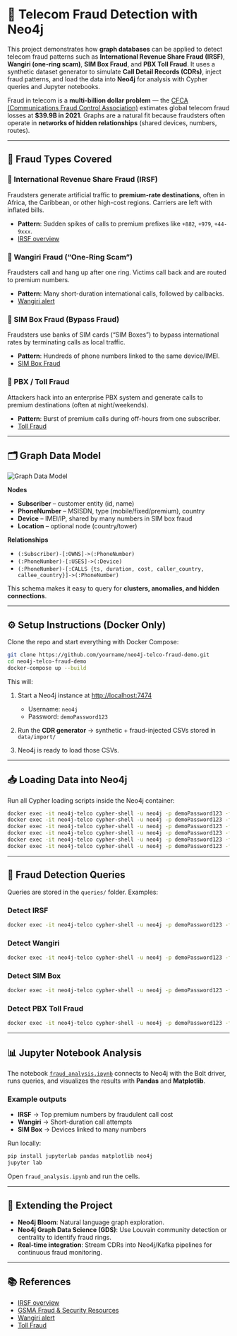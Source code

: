 # 📡 Telecom Fraud Detection with Neo4j

This project demonstrates how **graph databases** can be applied to detect telecom fraud patterns such as **International Revenue Share Fraud (IRSF)**, **Wangiri (one-ring scam)**, **SIM Box Fraud**, and **PBX Toll Fraud**.
It uses a synthetic dataset generator to simulate **Call Detail Records (CDRs)**, inject fraud patterns, and load the data into **Neo4j** for analysis with Cypher queries and Jupyter notebooks.

Fraud in telecom is a **multi-billion dollar problem** — the [CFCA (Communications Fraud Control Association)](https://cfca.org/fraudloss/) estimates global telecom fraud losses at **$39.9B in 2021**.
Graphs are a natural fit because fraudsters often operate in **networks of hidden relationships** (shared devices, numbers, routes).

---

## 🚨 Fraud Types Covered

### 🔹 International Revenue Share Fraud (IRSF)

Fraudsters generate artificial traffic to **premium-rate destinations**, often in Africa, the Caribbean, or other high-cost regions. Carriers are left with inflated bills.

* **Pattern**: Sudden spikes of calls to premium prefixes like `+882`, `+979`, `+44-9xxx`.
* [IRSF overview](https://www.akamai.com/blog/security/understanding-international-revenue-share-fraud#:~:text=Executive%20summary,What%20is%20IRSF?)

### 🔹 Wangiri Fraud (“One-Ring Scam”)

Fraudsters call and hang up after one ring. Victims call back and are routed to premium numbers.

* **Pattern**: Many short-duration international calls, followed by callbacks.
* [Wangiri alert](https://seon.io/resources/dictionary/wangiri-scam-fraud/)

### 🔹 SIM Box Fraud (Bypass Fraud)

Fraudsters use banks of SIM cards (“SIM Boxes”) to bypass international rates by terminating calls as local traffic.

* **Pattern**: Hundreds of phone numbers linked to the same device/IMEI.
* [SIM Box Fraud](https://www.subex.com/blog/simbox-fraud-challenges-and-ai-powered-solutions-for-telecom-operators/)

### 🔹 PBX / Toll Fraud

Attackers hack into an enterprise PBX system and generate calls to premium destinations (often at night/weekends).

* **Pattern**: Burst of premium calls during off-hours from one subscriber.
* [Toll Fraud](https://xorcom.com/choosing-the-wrong-ip-pbx-can-cost-you-in-toll-fraud/)

---

## 🗂 Graph Data Model

![Graph Data Model](neo4j_telco_fraud_model.png)

**Nodes**

* **Subscriber** – customer entity (id, name)
* **PhoneNumber** – MSISDN, type (mobile/fixed/premium), country
* **Device** – IMEI/IP, shared by many numbers in SIM box fraud
* **Location** – optional node (country/tower)

**Relationships**

* `(:Subscriber)-[:OWNS]->(:PhoneNumber)`
* `(:PhoneNumber)-[:USES]->(:Device)`
* `(:PhoneNumber)-[:CALLS {ts, duration, cost, caller_country, callee_country}]->(:PhoneNumber)`

This schema makes it easy to query for **clusters, anomalies, and hidden connections**.

---

## ⚙️ Setup Instructions (Docker Only)

Clone the repo and start everything with Docker Compose:

```bash
git clone https://github.com/yourname/neo4j-telco-fraud-demo.git
cd neo4j-telco-fraud-demo
docker-compose up --build
```

This will:

1. Start a Neo4j instance at [http://localhost:7474](http://localhost:7474)

   * Username: `neo4j`
   * Password: `demoPassword123`
2. Run the **CDR generator** → synthetic + fraud-injected CSVs stored in `data/import/`
3. Neo4j is ready to load those CSVs.

---

## 📥 Loading Data into Neo4j

Run all Cypher loading scripts inside the Neo4j container:

```bash
docker exec -it neo4j-telco cypher-shell -u neo4j -p demoPassword123 -f /load_cypher/00_constraints.cypher
docker exec -it neo4j-telco cypher-shell -u neo4j -p demoPassword123 -f /load_cypher/10_load_subscribers.cypher
docker exec -it neo4j-telco cypher-shell -u neo4j -p demoPassword123 -f /load_cypher/20_load_numbers.cypher
docker exec -it neo4j-telco cypher-shell -u neo4j -p demoPassword123 -f /load_cypher/30_load_devices.cypher
docker exec -it neo4j-telco cypher-shell -u neo4j -p demoPassword123 -f /load_cypher/40_load_cdrs.cypher
docker exec -it neo4j-telco cypher-shell -u neo4j -p demoPassword123 -f /load_cypher/50_link_numbers_devices.cypher
```

---

## 🔎 Fraud Detection Queries

Queries are stored in the `queries/` folder. Examples:

### Detect IRSF

```bash
docker exec -it neo4j-telco cypher-shell -u neo4j -p demoPassword123 -f /queries/10_detect_irsf.cypher
```

### Detect Wangiri

```bash
docker exec -it neo4j-telco cypher-shell -u neo4j -p demoPassword123 -f /queries/20_detect_wangiri.cypher
```

### Detect SIM Box

```bash
docker exec -it neo4j-telco cypher-shell -u neo4j -p demoPassword123 -f /queries/30_detect_simbox.cypher
```

### Detect PBX Toll Fraud

```bash
docker exec -it neo4j-telco cypher-shell -u neo4j -p demoPassword123 -f /queries/40_detect_pbx_tollfraud.cypher
```

---

## 📊 Jupyter Notebook Analysis

The notebook [`fraud_analysis.ipynb`](fraud_analysis.ipynb) connects to Neo4j with the Bolt driver, runs queries, and visualizes the results with **Pandas** and **Matplotlib**.

### Example outputs

* **IRSF** → Top premium numbers by fraudulent call cost
* **Wangiri** → Short-duration call attempts
* **SIM Box** → Devices linked to many numbers

Run locally:

```bash
pip install jupyterlab pandas matplotlib neo4j
jupyter lab
```

Open `fraud_analysis.ipynb` and run the cells.

---

## 🚀 Extending the Project

* **Neo4j Bloom**: Natural language graph exploration.
* **Neo4j Graph Data Science (GDS)**: Use Louvain community detection or centrality to identify fraud rings.
* **Real-time integration**: Stream CDRs into Neo4j/Kafka pipelines for continuous fraud monitoring.

---

## 📚 References

* [IRSF overview](https://www.akamai.com/blog/security/understanding-international-revenue-share-fraud#:~:text=Executive%20summary,What%20is%20IRSF?)
* [GSMA Fraud & Security Resources](https://www.gsma.com/security/)
* [Wangiri alert](https://seon.io/resources/dictionary/wangiri-scam-fraud/)
* [Toll Fraud](https://xorcom.com/choosing-the-wrong-ip-pbx-can-cost-you-in-toll-fraud/)